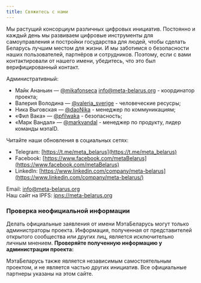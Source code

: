 ```yaml
---
title: Свяжитесь с нами
---
```

Мы растущий консорциум различных цифровых инициатив. Постоянно и каждый день мы
развиваем цифровые инструменты для самоуправления и постройки государства для
людей, чтобы сделать Беларусь лучшим местом для жизни. И мы заботимся о
безопасности наших пользователей, партнёров и сотрудников. Поэтому, если с
вами контактировали от нашего имени, убедитесь, что это был верифицированный
контакт.

Административный:

- Майк Ананьин — [@mikafonseca](https://t.me/mikafonseca) info@meta-belarus.org - координатор проекта;
- Валерия Володина — [@valeria_sverige](https://t.me/valeria_sverige) - человеческие ресусры;
- Ника Выговская — [@daoNika](https://t.me/daoNika) - менеджер по коммуникациям;
- «Фил Вака» — [@pfilwaka](https://t.me/pfilwaka) - безопасность;
- «Марк Вандал» — [@markvandal](https://t.me/markvandal) - менеджер по продукту, лидер команды мэтаID.

Читайте наши обновления в социальных сетях:

 - Telegram: [https://t.me/meta_belarus](https://t.me/meta_belarus)
 - Facebook: [https://www.facebook.com/metaBelarus](https://www.facebook.com/metaBelarus)
 - LinkedIn: [https://www.linkedin.com/company/meta-belarus](https://www.linkedin.com/company/meta-belarus/)
 
Email: info@meta-belarus.org   
Наш сайт на IPFS: [ipns://meta-belarus.org](ipns://meta-belarus.org)

### Проверка неофициальной информации

Делать официальные заявления от имени МэтаБеларусь могут только администраторы
проекта. Информация, полученная от представителей открытого сообщества или
других лиц, является исключительно личным мнением. **Проверяйте полученную
информацию у администрации проекта:**

МэтаБеларусь также является независимым самостоятельным проектом, и не
является частью других инициатив. Все официальные партнеры указаны на этом
сайте.

